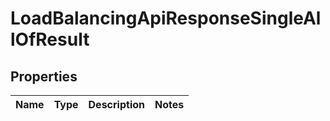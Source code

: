 

# LoadBalancingApiResponseSingleAllOfResult


## Properties

| Name | Type | Description | Notes |
|------------ | ------------- | ------------- | -------------|



